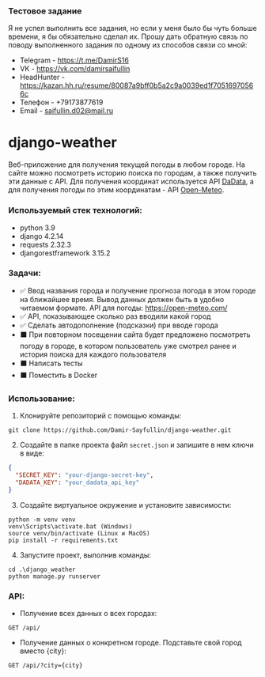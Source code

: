 ### Тестовое задание
Я не успел выполнить все задания, но если у меня было бы чуть больше времени,
я бы обязательно сделал их. Прошу дать обратную связь по поводу выполненного задания 
по одному из способов связи со мной:
* Telegram - https://t.me/DamirS16
* VK - https://vk.com/damirsaifullin
* HeadHunter - https://kazan.hh.ru/resume/80087a9bff0b5a2c9a0039ed1f70516970566c
* Телефон - +79173877619
* Email - saifullin.d02@mail.ru

# django-weather
Веб-приложение для получения текущей погоды в любом городе. 
На сайте можно посмотреть историю поиска по городам, а также получить эти данные с API.
Для получения координат используется API [DaData](https://dadata.ru/), а для получения погоды по этим координатам - API [Open-Meteo](https://open-meteo.com).

### Используемый стек технологий:
* python 3.9
* django 4.2.14
* requests 2.32.3
* djangorestframework 3.15.2

### Задачи:
* ✅ Ввод названия города и получение прогноза погода в этом городе на ближайшее время. 
Вывод данных должен быть в удобно читаемом формате.
API для погоды: https://open-meteo.com/
* ✅ API, показывающее сколько раз вводили какой город
* ✅ Сделать автодополнение (подсказки) при вводе города
* ⬛ При повторном посещении сайта будет предложено посмотреть погоду в городе,
  в котором пользователь уже смотрел ранее и история поиска для каждого пользователя
* ⬛ Написать тесты
* ⬛ Поместить в Docker

### Использование:
1. Клонируйте репозиторий с помощью команды:
```commandline
git clone https://github.com/Damir-Sayfullin/django-weather.git
```
2. Создайте в папке проекта файл `secret.json` и запишите в нем ключи в виде:
```json
{
  "SECRET_KEY": "your-django-secret-key",
  "DADATA_KEY": "your_dadata_api_key"
}
```
3. Создайте виртуальное окружение и установите зависимости:
```commandline
python -m venv venv
venv\Scripts\activate.bat (Windows)
source venv/bin/activate (Linux и MacOS)
pip install -r requirements.txt
```
4. Запустите проект, выполнив команды:
```commandline
cd .\django_weather
python manage.py runserver
```
### API:
* Получение всех данных о всех городах:
```
GET /api/
```
* Получение данных о конкретном городе. Подставьте свой город вместо {city}:
```
GET /api/?city={city}
```